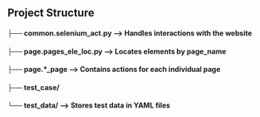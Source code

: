 
## Project Structure
#### ├── common.selenium_act.py -->  Handles interactions with the website  
#### ├── page.pages_ele_loc.py -->  Locates elements by page_name  
#### ├── page.*_page -->  Contains actions for each individual page  
#### ├── test_case/  
#### └── test_data/ -->   Stores test data in YAML files 

